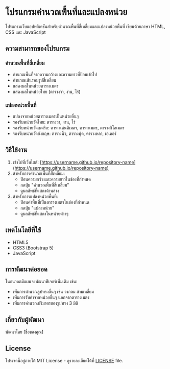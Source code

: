 # โปรแกรมคำนวณพื้นที่และแปลงหน่วย

โปรแกรมเว็บแอปพลิเคชันสำหรับคำนวณพื้นที่สี่เหลี่ยมและแปลงหน่วยพื้นที่ เขียนด้วยภาษา HTML, CSS และ JavaScript

## ความสามารถของโปรแกรม

### คำนวณพื้นที่สี่เหลี่ยม
- คำนวณพื้นที่จากความกว้างและความยาวที่ป้อนเข้าไป
- คำนวณเส้นรอบรูปสี่เหลี่ยม
- แสดงผลในหน่วยตารางเมตร
- แสดงผลในหน่วยไทย (ตารางวา, งาน, ไร่)

### แปลงหน่วยพื้นที่
- แปลงจากหน่วยตารางเมตรเป็นหน่วยอื่นๆ
- รองรับหน่วยวัดไทย: ตารางวา, งาน, ไร่
- รองรับหน่วยวัดเมตริก: ตารางเซนติเมตร, ตารางเมตร, ตารางกิโลเมตร
- รองรับหน่วยวัดอังกฤษ: ตารางนิ้ว, ตารางฟุต, ตารางหลา, เอเคอร์

## วิธีใช้งาน

1. เข้าไปที่เว็บไซต์: [https://username.github.io/repository-name](https://username.github.io/repository-name)
2. สำหรับการคำนวณพื้นที่สี่เหลี่ยม:
   - ป้อนความกว้างและความยาวในช่องที่กำหนด
   - กดปุ่ม "คำนวณพื้นที่สี่เหลี่ยม"
   - ดูผลลัพธ์ที่แสดงด้านล่าง
3. สำหรับการแปลงหน่วยพื้นที่:
   - ป้อนค่าพื้นที่เป็นตารางเมตรในช่องที่กำหนด
   - กดปุ่ม "แปลงหน่วย"
   - ดูผลลัพธ์ที่แสดงในหน่วยต่างๆ

## เทคโนโลยีที่ใช้

- HTML5
- CSS3 (Bootstrap 5)
- JavaScript

## การพัฒนาต่อยอด

ในอนาคตมีแผนจะพัฒนาฟีเจอร์เพิ่มเติม เช่น:
- เพิ่มการคำนวณรูปทรงอื่นๆ เช่น วงกลม สามเหลี่ยม 
- เพิ่มการรับค่าจากหน่วยอื่นๆ นอกจากตารางเมตร
- เพิ่มการคำนวณปริมาตรของรูปทรง 3 มิติ

## เกี่ยวกับผู้พัฒนา

พัฒนาโดย [ชื่อของคุณ]

## License

โปรเจคนี้อยู่ภายใต้ MIT License - ดูรายละเอียดได้ที่ [LICENSE](LICENSE) file.
